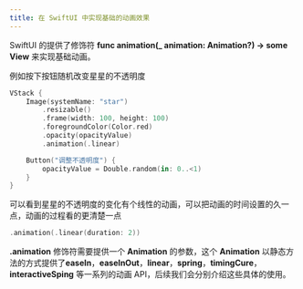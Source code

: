 ```yaml
---
title: 在 SwiftUI 中实现基础的动画效果
---
```


SwiftUI 的提供了修饰符 **func animation(_ animation: Animation?) -> some View** 来实现基础动画。

例如按下按钮随机改变星星的不透明度

```swift
VStack {
    Image(systemName: "star")
        .resizable()
        .frame(width: 100, height: 100)
        .foregroundColor(Color.red)
        .opacity(opacityValue)
        .animation(.linear)

    Button("调整不透明度") {
        opacityValue = Double.random(in: 0..<1)
    }
}
```

可以看到星星的不透明度的变化有个线性的动画，可以把动画的时间设置的久一点，动画的过程看的更清楚一点

```swift
.animation(.linear(duration: 2))
```

**.animation** 修饰符需要提供一个 **Animation** 的参数，这个 **Animation** 以静态方法的方式提供了**easeIn**，**easeInOut**，**linear**，**spring**，**timingCure**，**interactiveSping** 等一系列的动画 API，后续我们会分别介绍这些具体的使用。



